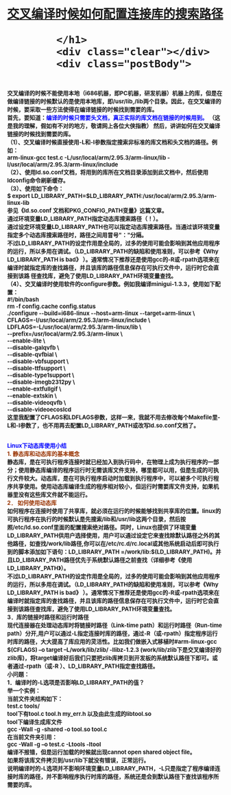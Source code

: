 <!--Source Url : https://www.cnblogs.com/fly-fish/archive/2012/01/13/2321952.html-->
<div id="main">
	<div id="mainContent">
	<div class="forFlow">
		<div id="post_detail">
    <!--done-->
    <div id="topics">
        <div class="post">
            <h1 class = "postTitle">
                
<a id="cb_post_title_url" class="postTitle2" href="https://www.cnblogs.com/fly-fish/archive/2012/01/13/2321952.html">交叉编译时候如何配置连接库的搜索路径</a>

            </h1>
            <div class="clear"></div>
            <div class="postBody">
                
<div id="cnblogs_post_body" class="blogpost-body ">
    <div id="blog_text" class="cnt">
<p><strong><span style="font-size: small;"><br />交叉编译的时候不能使用本地（i686机器，即PC机器，研发机器）机器上的库，但是在做编译链接的时候默认的是使用本地库，即/usr/lib,/lib两个目录。因此，在交叉编译的时候，要采取一些方法使得在编译链接的时候找到需要的库。 <br />首先，要知道：<span style="color: #0000ff;">编译的时候只需要头文档，真正实际的库文档在链接的时候用到。</span> （这是我的理解，假如有不对的地方，敬请网上各位大侠指教） 然后，讲讲如何在交叉编译链接的时候找到需要的库。<br />（1）、交叉编译时候直接使用-L和-I参数指定搜索非标准的库文档和头文档的路径。例如：<br />arm-linux-gcc test.c -L/usr/local/arm/2.95.3/arm-linux/lib -I/usr/local/arm/2.95.3/arm-linux/include <br />（2）、使用ld.so.conf文档，将用到的库所在文档目录添加到此文档中，然后使用ldconfig命令刷新缓存。 <br />（3）、使用如下命令：<br />$ export LD_LIBRARY_PATH=$LD_LIBRARY_PATH:/usr/local/arm/2.95.3/arm-linux-lib <br />参见《ld.so.conf 文档和PKG_CONFIG_PATH变量》这篇文章。 <br />通过环境变量LD_LIBRARY_PATH指定动态库搜索路径（！）。 <br />通过设定环境变量LD_LIBRARY_PATH也可以指定动态库搜索路径。当通过该环境变量指定多个动态库搜索路径时，路径之间用冒号"："分隔。 <br />不过LD_LIBRARY_PATH的设定作用是全局的，过多的使用可能会影响到其他应用程序的运行，所以多用在调试。（LD_LIBRARY_PATH的缺陷和使用准则，可以参考《Why LD_LIBRARY_PATH is bad》 ）。通常情况下推荐还是使用gcc的-R或-rpath选项来在编译时就指定库的查找路径，并且该库的路径信息保存在可执行文件中，运行时它会直接到该路 径查找库，避免了使用LD_LIBRARY_PATH环境变量查找。 <br />（4）、交叉编译时使用软件的configure参数。例如我编译minigui-1.3.3，使用如下配置：<br />#!/bin/bash<br />rm -f config.cache config.status <br />./configure --build=i686-linux --host=arm-linux --target=arm-linux \ <br />CFLAGS=-I/usr/local/arm/2.95.3/arm-linux/include \<br />LDFLAGS=-L/usr/local/arm/2.95.3/arm-linux/lib \ <br />--prefix=/usr/local/arm/2.95.3/arm-linux \ <br />--enable-lite \ <br />--disable-galqvfb \<br />--disable-qvfbial \<br />--disable-vbfsupport \<br />--disable-ttfsupport \ <br />--disable-type1support \ <br />--disable-imegb2312py \ <br />--enable-extfullgif \ <br />--enable-extskin \<br />--disable-videoqvfb \ <br />--disable-videoecoslcd <br />这里我配置了CFLAGS和LDFLAGS参数，这样一来，我就不用去修改每个Makefile里-L和-I参数了，也不用再去配置LD_LIBRARY_PATH或改写ld.so.conf文档了。 </span></strong></p>
<p><strong><span style="font-size: small;"><span style="color: #0000ff;">Linux下动态库使用小结</span> <br /><span style="color: #993300;">1. 静态库和动态库的基本概念</span><br />静态库，是在可执行程序连接时就已经加入到执行码中，在物理上成为执行程序的一部分；使用静态库编译的程序运行时无需该库文件支持，哪里都可以用，但是生成的可执行文件较大。动态库，是在可执行程序启动时加载到执行程序中，可以被多个可执行程序共享使用。使用动态库编译生成的程序相对较小，但运行时需要库文件支持，如果机器里没有这些库文件就不能运行。<br /><span style="color: #993300;">2． 如何使用动态库</span><br />如何程序在连接时使用了共享库，就必须在运行的时候能够找到共享库的位置。linux的可执行程序在执行的时候默认是先搜索/lib和/usr/lib这两个目录，然后按照/etc/ld.so.conf里面的配置搜索绝对路径。同时，Linux也提供了环境变量LD_LIBRARY_PATH供用户选择使用，用户可以通过设定它来查找除默认路径之外的其他路径，如查找/work/lib路径,你可以在/etc/rc.d/rc.local或其他系统启动后即可执行到的脚本添加如下语句：LD_LIBRARY_PATH =/work/lib:$(LD_LIBRARY_PATH)。并且LD_LIBRARY_PATH路径优先于系统默认路径之前查找（详细参考《使用LD_LIBRARY_PATH》）。<br />不过LD_LIBRARY_PATH的设定作用是全局的，过多的使用可能会影响到其他应用程序的运行，所以多用在调试。（LD_LIBRARY_PATH的缺陷和使用准则，可以参考《Why LD_LIBRARY_PATH is bad》 ）。通常情况下推荐还是使用gcc的-R或-rpath选项来在编译时就指定库的查找路径，并且该库的路径信息保存在可执行文件中，运行时它会直接到该路径查找库，避免了使用LD_LIBRARY_PATH环境变量查找。<br />3．库的链接时路径和运行时路径<br />现代连接器在处理动态库时将链接时路径（Link-time path）和运行时路径（Run-time path）分开,用户可以通过-L指定连接时库的路径，通过-R（或-rpath）指定程序运行时库的路径，大大提高了库应用的灵活性。比如我们做嵌入式移植时#arm-linux-gcc $(CFLAGS) &ndash;o target &ndash;L/work/lib/zlib/ -llibz-1.2.3 (work/lib/zlib下是交叉编译好的zlib库)，将target编译好后我们只要把zlib库拷贝到开发板的系统默认路径下即可。或者通过-rpath（或-R ）、LD_LIBRARY_PATH指定查找路径。<br />小问题：<br />1．编译时的-L选项是否影响LD_LIBRARY_PATH的值？<br />举一个实例：<br />当前文件夹结构如下： <br />test.c tools/ <br />tool下有tool.c tool.h my_err.h 以及由此生成的libtool.so <br />tool下编译生成库文件 <br />gcc -Wall -g -shared -o tool.so tool.c <br />在当前文件夹引用： <br />gcc -Wall -g &ndash;o test.c -Ltools -ltool <br />编译不报错，但是运行加载的时候就出现cannot open shared object file。 <br />如果将该库文件拷贝到/usr/lib下就没有错误，正常运行。<br />说明编译时的-L选项并不影响环境变量LD_LIBRARY_PATH，-L只是指定了程序编译连接时库的路径，并不影响程序执行时库的路径，系统还是会到默认路径下查找该程序所需要的库。</span></strong></p>
</div>
</div>